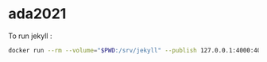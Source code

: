 # ada2021

To run jekyll :

```sh
docker run --rm --volume="$PWD:/srv/jekyll" --publish 127.0.0.1:4000:4000 jekyll/jekyll jekyll serve
```